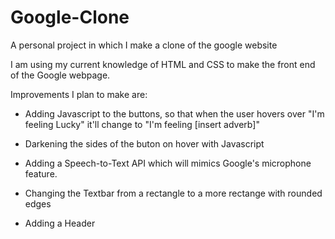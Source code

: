 # Google-Clone
A personal project in which I make a clone of the google website


I am using my current knowledge of HTML and CSS to make the front end of the Google webpage.

Improvements I plan to make are: 

- Adding Javascript to the buttons, so that when the user hovers over "I'm feeling Lucky" it'll change to "I'm feeling [insert adverb]"

- Darkening the sides of the buton on hover with Javascript

- Adding a Speech-to-Text API which will mimics Google's microphone feature.

- Changing the Textbar from a rectangle to a more rectange with rounded edges

- Adding a Header

